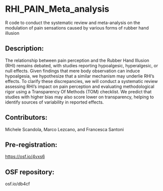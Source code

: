 # RHI_PAIN_Meta_analysis

R code to conduct the systematic review and meta-analysis on the modulation of pain sensations caused by various forms of rubber hand illusion

## Description:

The relationship between pain perception and the Rubber Hand Illusion (RHI) remains debated, with studies reporting hypoalgesic, hyperalgesic, or null effects. Given findings that mere body observation can induce hypoalgesia, we hypothesize that a similar mechanism may underlie RHI’s effects. To clarify these discrepancies, we will conduct a systematic review assessing RHI’s impact on pain perception and evaluating methodological rigor using a Transparency Of Methods (TOM) checklist. We predict that studies with higher bias may also score lower on transparency, helping to identify sources of variability in reported effects.

## Contributors:

Michele Scandola, Marco Lezcano, and Francesca Santoni 

## Pre-registration:

https://osf.io/4vxs6

## OSF repository:

osf.io/db4cf